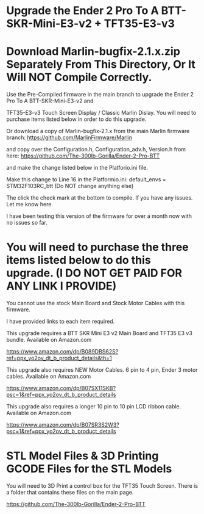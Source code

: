 # Upgrade the Ender 2 Pro To A BTT-SKR-Mini-E3-v2 + TFT35-E3-v3
# Download Marlin-bugfix-2.1.x.zip Separately From This Directory, Or It Will NOT Compile Correctly.
Use the Pre-Compiled firmware in the main branch to upgrade the Ender 2 Pro To A BTT-SKR-Mini-E3-v2 and 

TFT35-E3-v3 Touch Screen Display / Classic Marlin Dislay. You will need to purchase items listed below in order to do this upgrade.

Or download a copy of Marlin-bugfix-2.1.x from the main Marlin firmware branch: https://github.com/MarlinFirmware/Marlin

and copy over the Configuration.h, Configuration_adv.h, Version.h from here: 
https://github.com/The-300lb-Gorilla/Ender-2-Pro-BTT

and make the change listed below in the Platforio.ini file.

Make this change to Line 16 in the Platformio.ini: default_envs = STM32F103RC_btt (Do NOT change anything else)

The click the check mark at the bottom to compile. If you have any issues. Let me know here. 

I have been testing this version of the firmware for over a month now with no issues so far.

# You will need to purchase the three items listed below to do this upgrade. (I DO NOT GET PAID FOR ANY LINK I PROVIDE)

You cannot use the stock Main Board and Stock Motor Cables with this firmware.

I have provided links to each item required. 

This upgrade requires a BTT SKR Mini E3 v2 Main Board and TFT35 E3 v3 bundle. Available on Amazon.com

https://www.amazon.com/dp/B089DBS62S?ref=ppx_yo2ov_dt_b_product_details&th=1

This upgrade also requires NEW Motor Cables. 6 pin to 4 pin, Ender 3 motor cables. Available on Amazon.com

https://www.amazon.com/dp/B07SX11SKB?psc=1&ref=ppx_yo2ov_dt_b_product_details

This upgrade also requires a longer 10 pin to 10 pin LCD ribbon cable. Available on Amazon.com

https://www.amazon.com/dp/B07SR3S2W3?psc=1&ref=ppx_yo2ov_dt_b_product_details

# STL Model Files & 3D Printing GCODE Files for the STL Models

You will need to 3D Print a control box for the TFT35 Touch Screen. There is a folder that contains these files on the main page.

https://github.com/The-300lb-Gorilla/Ender-2-Pro-BTT
